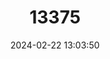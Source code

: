 ---
title: "13375"
category: "Glyphonycteris behnii"
draft: false
date: 2024-02-22 13:03:50
languages:
  English: ["Behn's Bat", "Behn's Big-eared Bat"]
---
